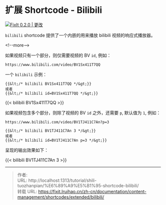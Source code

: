 # 扩展 Shortcode - Bilibili


[![FixIt 0.2.0 | 更改](https://fixit.lruihao.cn/svg/version/0.2.0-changed.zh-cn.min.svg)](https://github.com/hugo-fixit/FixIt/releases/tag/v0.2.0)

`bilibili` shortcode 提供了一个内嵌的用来播放 bilibili 视频的响应式播放器。

&lt;!--more--&gt;

如果视频只有一个部分，则仅需要视频的 BV `id`, 例如：

```
https://www.bilibili.com/video/BV1Sx411T7QQ
```

一个 `bilibili` 示例：

```go-html-template
{{&lt;/* bilibili BV1Sx411T7QQ */&gt;}}
或者
{{&lt;/* bilibili id=BV1Sx411T7QQ */&gt;}}
```

{{&lt; bilibili BV1Sx411T7QQ &gt;}}

如果视频包含多个部分，则除了视频的 BV `id` 之外，还需要 `p`, 默认值为 `1`, 例如：

```
https://www.bilibili.com/video/BV1TJ411C7An?p=3
```

```go-html-template
{{&lt;/* bilibili BV1TJ411C7An 3 */&gt;}}
或者
{{&lt;/* bilibili id=BV1TJ411C7An p=3 */&gt;}}
```

呈现的输出效果如下：

{{&lt; bilibili BV1TJ411C7An 3 &gt;}}


---

> 作者:   
> URL: http://localhost:1313/tutorial/shili-tuozhanpian/%E6%89%A9%E5%B1%95-shortcode-bilibili/  
> 转载 URL: https://fixit.lruihao.cn/zh-cn/documentation/content-management/shortcodes/extended/bilibili/
